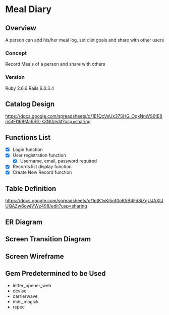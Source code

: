 # Meal Diary

## Overview

A person can add his/her meal log, set diet goals and share with other users

### Concept

Record Meals of a person and share with others

### Version

Ruby 2.6.6 Rails 6.0.3.4

## Catalog Design

https://docs.google.com/spreadsheets/d/1E1QcVsUx37SHG_OqxNnWS6tE8m5tFI168Ma6SG-k3N0/edit?usp=sharing

## Functions List

- [x] Login function
- [x] User registration function
  - [x] Username, email, password required
- [x] Records list display function
- [x] Create New Record function

## Table Definition

https://docs.google.com/spreadsheets/d/1ptK1vKi5qf0oK5B4Fd8iZgUJAXtJUQAZw6owjVWz498/edit?usp=sharing

## ER Diagram



## Screen Transition Diagram



## Screen Wireframe



## Gem Predetermined to be Used

- letter_opener_web
- devise
- carrierwave
- mini_magick
- rspec